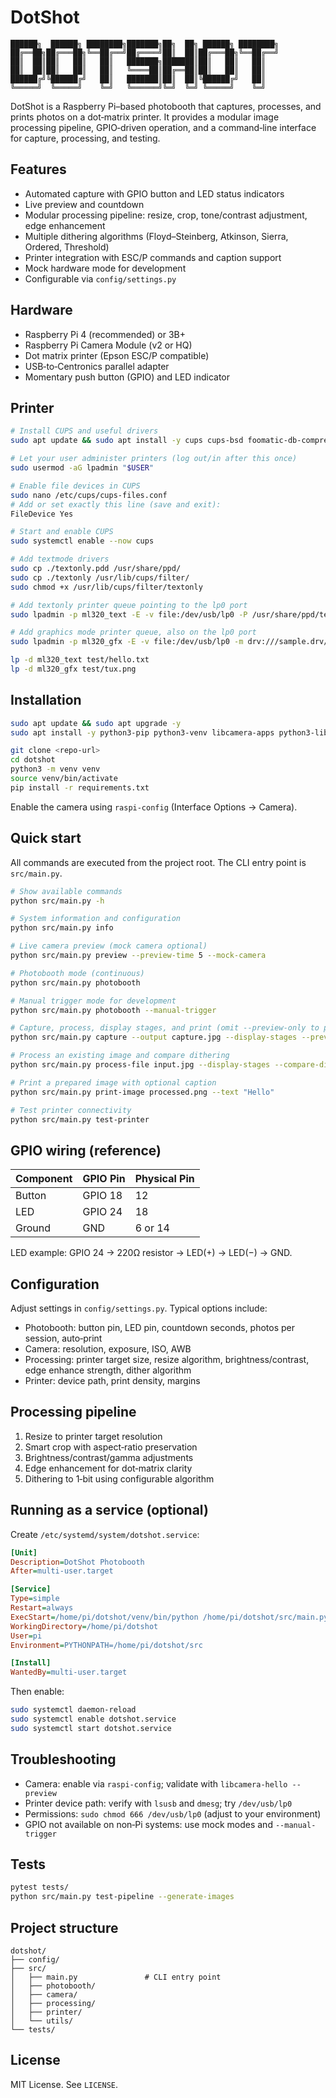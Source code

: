 # DotShot

```
██████╗  ██████╗ ████████╗███████╗██╗  ██╗ ██████╗ ████████╗
██╔══██╗██╔═══██╗╚══██╔══╝██╔════╝██║  ██║██╔═══██╗╚══██╔══╝
██║  ██║██║   ██║   ██║   ███████╗███████║██║   ██║   ██║   
██║  ██║██║   ██║   ██║   ╚════██║██╔══██║██║   ██║   ██║   
██████╔╝╚██████╔╝   ██║   ███████║██║  ██║╚██████╔╝   ██║   
╚═════╝  ╚═════╝    ╚═╝   ╚══════╝╚═╝  ╚═╝ ╚═════╝    ╚═╝   
```

DotShot is a Raspberry Pi–based photobooth that captures, processes, and prints photos on a dot‑matrix printer. It provides a modular image processing pipeline, GPIO‑driven operation, and a command‑line interface for capture, processing, and testing.

## Features

- Automated capture with GPIO button and LED status indicators
- Live preview and countdown
- Modular processing pipeline: resize, crop, tone/contrast adjustment, edge enhancement
- Multiple dithering algorithms (Floyd–Steinberg, Atkinson, Sierra, Ordered, Threshold)
- Printer integration with ESC/P commands and caption support
- Mock hardware mode for development
- Configurable via `config/settings.py`

## Hardware

- Raspberry Pi 4 (recommended) or 3B+
- Raspberry Pi Camera Module (v2 or HQ)
- Dot matrix printer (Epson ESC/P compatible)
- USB‑to‑Centronics parallel adapter
- Momentary push button (GPIO) and LED indicator

## Printer

```bash
# Install CUPS and useful drivers
sudo apt update && sudo apt install -y cups cups-bsd foomatic-db-compressed-ppds

# Let your user administer printers (log out/in after this once)
sudo usermod -aG lpadmin "$USER"

# Enable file devices in CUPS
sudo nano /etc/cups/cups-files.conf
# Add or set exactly this line (save and exit):
FileDevice Yes

# Start and enable CUPS
sudo systemctl enable --now cups

# Add textmode drivers
sudo cp ./textonly.pdd /usr/share/ppd/
sudo cp ./textonly /usr/lib/cups/filter/
sudo chmod +x /usr/lib/cups/filter/textonly

# Add textonly printer queue pointing to the lp0 port
sudo lpadmin -p ml320_text -E -v file:/dev/usb/lp0 -P /usr/share/ppd/textonly.ppd

# Add graphics mode printer queue, also on the lp0 port
sudo lpadmin -p ml320_gfx -E -v file:/dev/usb/lp0 -m drv:///sample.drv/epson9.ppd

lp -d ml320_text test/hello.txt
lp -d ml320_gfx test/tux.png
```

## Installation

```bash
sudo apt update && sudo apt upgrade -y
sudo apt install -y python3-pip python3-venv libcamera-apps python3-libcamera python3-opencv git

git clone <repo-url>
cd dotshot
python3 -m venv venv
source venv/bin/activate
pip install -r requirements.txt
```

Enable the camera using `raspi-config` (Interface Options → Camera).

## Quick start

All commands are executed from the project root. The CLI entry point is `src/main.py`.

```bash
# Show available commands
python src/main.py -h

# System information and configuration
python src/main.py info

# Live camera preview (mock camera optional)
python src/main.py preview --preview-time 5 --mock-camera

# Photobooth mode (continuous)
python src/main.py photobooth

# Manual trigger mode for development
python src/main.py photobooth --manual-trigger

# Capture, process, display stages, and print (omit --preview-only to print)
python src/main.py capture --output capture.jpg --display-stages --preview-only

# Process an existing image and compare dithering
python src/main.py process-file input.jpg --display-stages --compare-dithering -o processed.png

# Print a prepared image with optional caption
python src/main.py print-image processed.png --text "Hello"

# Test printer connectivity
python src/main.py test-printer
```

## GPIO wiring (reference)

| Component | GPIO Pin | Physical Pin |
|-----------|----------|--------------|
| Button    | GPIO 18  | 12           |
| LED       | GPIO 24  | 18           |
| Ground    | GND      | 6 or 14      |

LED example: GPIO 24 → 220Ω resistor → LED(+) → LED(−) → GND.

## Configuration

Adjust settings in `config/settings.py`. Typical options include:

- Photobooth: button pin, LED pin, countdown seconds, photos per session, auto‑print
- Camera: resolution, exposure, ISO, AWB
- Processing: printer target size, resize algorithm, brightness/contrast, edge enhance strength, dither algorithm
- Printer: device path, print density, margins

## Processing pipeline

1. Resize to printer target resolution
2. Smart crop with aspect‑ratio preservation
3. Brightness/contrast/gamma adjustments
4. Edge enhancement for dot‑matrix clarity
5. Dithering to 1‑bit using configurable algorithm

## Running as a service (optional)

Create `/etc/systemd/system/dotshot.service`:

```ini
[Unit]
Description=DotShot Photobooth
After=multi-user.target

[Service]
Type=simple
Restart=always
ExecStart=/home/pi/dotshot/venv/bin/python /home/pi/dotshot/src/main.py photobooth
WorkingDirectory=/home/pi/dotshot
User=pi
Environment=PYTHONPATH=/home/pi/dotshot/src

[Install]
WantedBy=multi-user.target
```

Then enable:

```bash
sudo systemctl daemon-reload
sudo systemctl enable dotshot.service
sudo systemctl start dotshot.service
```

## Troubleshooting

- Camera: enable via `raspi-config`; validate with `libcamera-hello --preview`
- Printer device path: verify with `lsusb` and `dmesg`; try `/dev/usb/lp0`
- Permissions: `sudo chmod 666 /dev/usb/lp0` (adjust to your environment)
- GPIO not available on non‑Pi systems: use mock modes and `--manual-trigger`

## Tests

```bash
pytest tests/
python src/main.py test-pipeline --generate-images
```

## Project structure

```
dotshot/
├── config/
├── src/
│   ├── main.py               # CLI entry point
│   ├── photobooth/
│   ├── camera/
│   ├── processing/
│   ├── printer/
│   └── utils/
└── tests/
```

## License

MIT License. See `LICENSE`.


